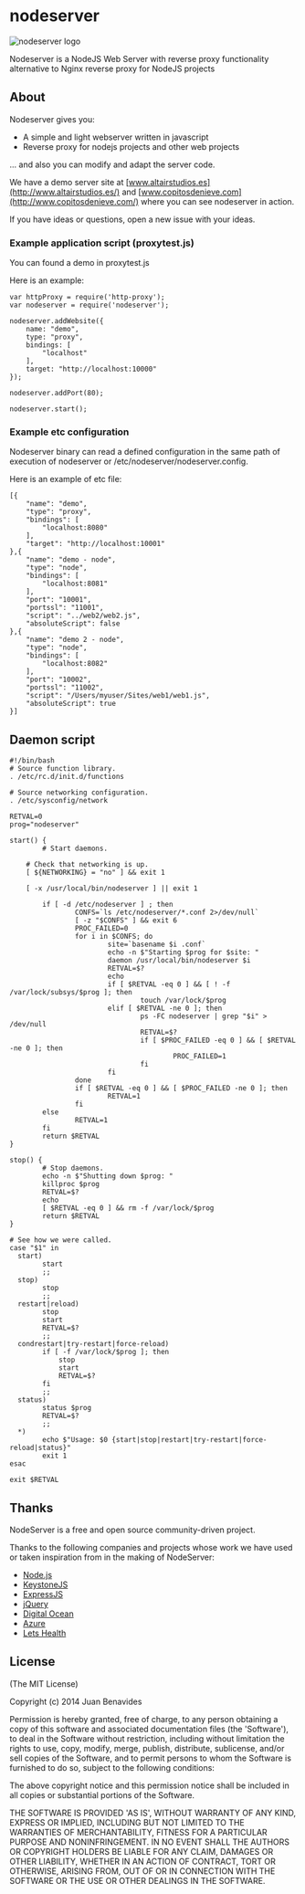 nodeserver
==========

![nodeserver logo](https://raw.githubusercontent.com/altairstudios/nodeserver/master/nodeserver-logo.png)

Nodeserver is a NodeJS Web Server with reverse proxy functionality alternative to Nginx reverse proxy for NodeJS projects


## About

Nodeserver gives you:
*	A simple and light webserver written in javascript
*	Reverse proxy for nodejs projects and other web projects

... and also you can modify and adapt the server code.

We have a demo server site at [www.altairstudios.es](http://www.altairstudios.es/) and [www.copitosdenieve.com](http://www.copitosdenieve.com/) where you can see nodeserver in action.

If you have ideas or questions, open a new issue with your ideas.


### Example application script (proxytest.js)

You can found a demo in proxytest.js

Here is an example:
	
	var httpProxy = require('http-proxy');
	var nodeserver = require('nodeserver');

	nodeserver.addWebsite({
		name: "demo",
		type: "proxy",
		bindings: [
			"localhost"
		],
		target: "http://localhost:10000"
	});

	nodeserver.addPort(80);

	nodeserver.start();



### Example etc configuration

Nodeserver binary can read a defined configuration in the same path of execution of nodeserver or /etc/nodeserver/nodeserver.config.

Here is an example of etc file:

	[{
		"name": "demo",
		"type": "proxy",
		"bindings": [
			"localhost:8080"
		],
		"target": "http://localhost:10001"
	},{
		"name": "demo - node",
		"type": "node",
		"bindings": [
			"localhost:8081"
		],
		"port": "10001",
		"portssl": "11001",
		"script": "../web2/web2.js",
		"absoluteScript": false
	},{
		"name": "demo 2 - node",
		"type": "node",
		"bindings": [
			"localhost:8082"
		],
		"port": "10002",
		"portssl": "11002",
		"script": "/Users/myuser/Sites/web1/web1.js",
		"absoluteScript": true
	}]


## Daemon script

	#!/bin/bash
	# Source function library.
	. /etc/rc.d/init.d/functions

	# Source networking configuration.
	. /etc/sysconfig/network

	RETVAL=0
	prog="nodeserver"

	start() {
	        # Start daemons.

		# Check that networking is up.
		[ ${NETWORKING} = "no" ] && exit 1

		[ -x /usr/local/bin/nodeserver ] || exit 1

	        if [ -d /etc/nodeserver ] ; then
	                CONFS=`ls /etc/nodeserver/*.conf 2>/dev/null`
	                [ -z "$CONFS" ] && exit 6
	                PROC_FAILED=0
	                for i in $CONFS; do
	                        site=`basename $i .conf`
	                        echo -n $"Starting $prog for $site: "
	                        daemon /usr/local/bin/nodeserver $i
	                        RETVAL=$?
	                        echo
	                        if [ $RETVAL -eq 0 ] && [ ! -f /var/lock/subsys/$prog ]; then
	                                touch /var/lock/$prog
	                        elif [ $RETVAL -ne 0 ]; then
	                                ps -FC nodeserver | grep "$i" > /dev/null
	                                RETVAL=$?
	                                if [ $PROC_FAILED -eq 0 ] && [ $RETVAL -ne 0 ]; then
	                                        PROC_FAILED=1
	                                fi
	                        fi
	                done
	                if [ $RETVAL -eq 0 ] && [ $PROC_FAILED -ne 0 ]; then
	                        RETVAL=1
	                fi
	        else
	                RETVAL=1
	        fi
	        return $RETVAL
	}

	stop() {
	        # Stop daemons.
	        echo -n $"Shutting down $prog: "
	        killproc $prog
	        RETVAL=$?
	        echo
	        [ $RETVAL -eq 0 ] && rm -f /var/lock/$prog
	        return $RETVAL
	}

	# See how we were called.
	case "$1" in
	  start)
	        start
	        ;;
	  stop)
	        stop
	        ;;
	  restart|reload)
	        stop
	        start
	        RETVAL=$?
	        ;;
	  condrestart|try-restart|force-reload)
	        if [ -f /var/lock/$prog ]; then
	            stop
	            start
	            RETVAL=$?
	        fi
	        ;;
	  status)
	        status $prog
	        RETVAL=$?
	        ;;
	  *)
	        echo $"Usage: $0 {start|stop|restart|try-restart|force-reload|status}"
	        exit 1
	esac

	exit $RETVAL



## Thanks

NodeServer is a free and open source community-driven project.

Thanks to the following companies and projects whose work we have used or taken inspiration from in the making of NodeServer:

* [Node.js](http://www.nodejs.org)
* [KeystoneJS](http://www.keystonejs.com)
* [ExpressJS](http://www.expressjs.com)
* [jQuery](http://www.jquery.com)
* [Digital Ocean](http://www.digitalocean.com/)
* [Azure](http://www.windowsazure.com/)
* [Lets Health](http://www.letshealth.com)



## License

(The MIT License)

Copyright (c) 2014 Juan Benavides

Permission is hereby granted, free of charge, to any person obtaining
a copy of this software and associated documentation files (the
'Software'), to deal in the Software without restriction, including
without limitation the rights to use, copy, modify, merge, publish,
distribute, sublicense, and/or sell copies of the Software, and to
permit persons to whom the Software is furnished to do so, subject to
the following conditions:

The above copyright notice and this permission notice shall be
included in all copies or substantial portions of the Software.

THE SOFTWARE IS PROVIDED 'AS IS', WITHOUT WARRANTY OF ANY KIND,
EXPRESS OR IMPLIED, INCLUDING BUT NOT LIMITED TO THE WARRANTIES OF
MERCHANTABILITY, FITNESS FOR A PARTICULAR PURPOSE AND NONINFRINGEMENT.
IN NO EVENT SHALL THE AUTHORS OR COPYRIGHT HOLDERS BE LIABLE FOR ANY
CLAIM, DAMAGES OR OTHER LIABILITY, WHETHER IN AN ACTION OF CONTRACT,
TORT OR OTHERWISE, ARISING FROM, OUT OF OR IN CONNECTION WITH THE
SOFTWARE OR THE USE OR OTHER DEALINGS IN THE SOFTWARE.
